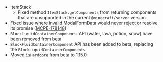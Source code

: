 

-   ItemStack
    -   Fixed method `ItemStack.getComponents` from returning components that are unsupported in the current `@minecraft/server` version 
-   Fixed issue where invalid ModalFormData would never reject or resolve its promise ([MCPE-178148](https://bugs.mojang.com/browse/MCPE-178148)) 
-   `BlockLiquidContainerComponents` API (water, lava, potion, snow) have been removed from beta
-   `BlockFluidContainerComponent` API has been added to beta, replacing the `BlockLiquidContainerComponents`
-   Moved `isHardcore` from beta to 1.15.0

